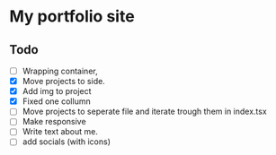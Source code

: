 # My portfolio site

## Todo

- [ ] Wrapping container,
- [x] Move projects to side.
- [x] Add img to project
- [x] Fixed one collumn
- [ ] Move projects to seperate file and iterate trough them in index.tsx
- [ ] Make responsive
- [ ] Write text about me.
- [ ] add socials (with icons)